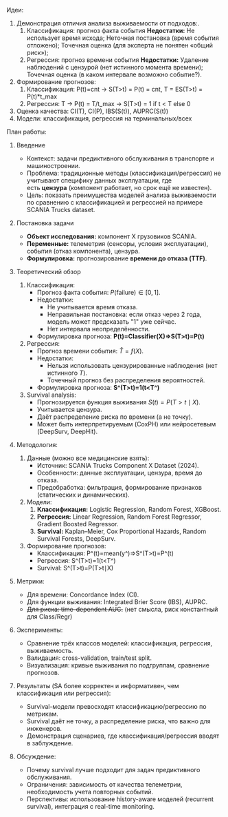 Идеи:
1. Демонстрация отличия анализа выживаемости от подходов:.
	1. Классификация: прогноз факта события
		**Недостатки:**
		Не использует время исхода;
		Неточная постановка (время события отложено);
		Точечная оценка (для эксперта не понятен «общий риск»);
	2. Регрессия: прогноз времени события
		**Недостатки:**
		Удаление наблюдений с цензурой (нет истинного момента времени);
		Точечная оценка (в каком интервале возможно событие?).
2. Формирование прогнозов:
	1. Классификация: P(t)=cnt -> S(T>t) = P(t) = cnt, T = ES(T>t) = P(t)*t_max
	2. Регрессия: T -> P(t) = T/t_max -> S(T>t) = 1 if t < T else 0
3. Оценка качества: CI(T), CI(P), IBS(S(t)), AUPRC(S(t))
4. Модели: классификация, регрессия на терминальных/всех

План работы:
1. Введение
	- Контекст: задачи предиктивного обслуживания в транспорте и машиностроении.
	- Проблема: традиционные методы (классификация/регрессия) не учитывают специфику данных эксплуатации, где есть **цензура** (компонент работает, но срок ещё не известен).
	- Цель: показать преимущества моделей анализа выживаемости по сравнению с классификацией и регрессией на примере SCANIA Trucks dataset.
	  
2. Постановка задачи
	- **Объект исследования:** компонент X грузовиков SCANIA.    
	- **Переменные:** телеметрия (сенсоры, условия эксплуатации), события (отказ компонента), цензура.
	- **Формулировка:** прогнозирование **времени до отказа (TTF)**.
	  
3. Теоретический обзор
	1. Классификация:
		- Прогноз факта события: $P(\text{failure}) \in [0,1]$.
		- Недостатки:
		    - Не учитывается время отказа.
		    - Неправильная постановка: если отказ через 2 года, модель может предсказать "1" уже сейчас.
		    - Нет интервала неопределённости.
		- Формулировка прогноза: **P(t)=Classifier(X)⇒S(T>t)=P(t)**
	2. Регрессия:
		- Прогноз времени события: $\hat{T} = f(X)$.    
		- Недостатки:
		    - Нельзя использовать цензурированные наблюдения (нет истинного $T$).
		    - Точечный прогноз без распределения вероятностей.
		- Формулировка прогноза: **S^(T>t)=1(t<T^)**
	3. Survival analysis:
		- Прогнозируется функция выживания $S(t) = P(T > t \mid X)$.    
		- Учитывается цензура.
		- Даёт распределение риска по времени (а не точку).
		- Может быть интерпретируемым (CoxPH) или нейросетевым (DeepSurv, DeepHit).

4. Методология:
	1. Данные (можно все медицинские взять):
		- Источник: SCANIA Trucks Component X Dataset (2024).    
		- Особенности: данные эксплуатации, цензура, время до отказа.
		- Предобработка: фильтрация, формирование признаков (статических и динамических).
	2. Модели:
		1. **Классификация:** Logistic Regression, Random Forest, XGBoost. 
		2. **Регрессия:** Linear Regression, Random Forest Regressor, Gradient Boosted Regressor.
		3. **Survival:** Kaplan–Meier, Cox Proportional Hazards, Random Survival Forests, DeepSurv.
	3. Формирование прогнозов:
		- Классификация: P^(t)=mean(y^)⇒S^(T>t)=P^(t)
		- Регрессия: S^(T>t)=1(t<T^)
		- Survival: S^(T>t)=P(T>t∣X)

5. Метрики:
	- Для времени: Concordance Index (CI).
	- Для функции выживания: Integrated Brier Score (IBS), AUPRC.
	- ~~Для риска: time-dependent AUC.~~  (нет смысла, риск константный для Class/Regr)

6. Эксперименты:
	- Сравнение трёх классов моделей: классификация, регрессия, выживаемость.
	- Валидация: cross-validation, train/test split.
	- Визуализация: кривые выживания по подгруппам, сравнение прогнозов.

7. Результаты (SA более корректен и информативен, чем классификация или регрессия):
	- Survival-модели превосходят классификацию/регрессию по метрикам. 
	- Survival даёт не точку, а распределение риска, что важно для инженеров.
	- Демонстрация сценариев, где классификация/регрессия вводят в заблуждение.
    
8. Обсуждение:
	- Почему survival лучше подходит для задач предиктивного обслуживания. 
	- Ограничения: зависимость от качества телеметрии, необходимость учета повторных событий.
	- Перспективы: использование history-aware моделей (recurrent survival), интеграция с real-time monitoring.